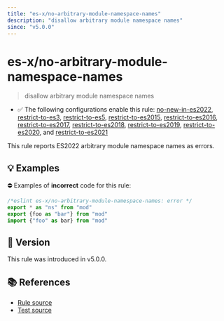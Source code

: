 ```yaml
---
title: "es-x/no-arbitrary-module-namespace-names"
description: "disallow arbitrary module namespace names"
since: "v5.0.0"
---
```


# es-x/no-arbitrary-module-namespace-names
> disallow arbitrary module namespace names

- ✅ The following configurations enable this rule: [no-new-in-es2022], [restrict-to-es3], [restrict-to-es5], [restrict-to-es2015], [restrict-to-es2016], [restrict-to-es2017], [restrict-to-es2018], [restrict-to-es2019], [restrict-to-es2020], and [restrict-to-es2021]

This rule reports ES2022 arbitrary module namespace names as errors.

## 💡 Examples

⛔ Examples of **incorrect** code for this rule:

<eslint-playground type="bad">

```js
/*eslint es-x/no-arbitrary-module-namespace-names: error */
export * as "ns" from "mod"
export {foo as "bar"} from "mod"
import {"foo" as bar} from "mod"
```

</eslint-playground>

## 🚀 Version

This rule was introduced in v5.0.0.

## 📚 References

- [Rule source](https://github.com/eslint-community/eslint-plugin-es-x/blob/master/lib/rules/no-arbitrary-module-namespace-names.js)
- [Test source](https://github.com/eslint-community/eslint-plugin-es-x/blob/master/tests/lib/rules/no-arbitrary-module-namespace-names.js)

[no-new-in-es2022]: ../configs/index.md#no-new-in-es2022
[restrict-to-es3]: ../configs/index.md#restrict-to-es3
[restrict-to-es5]: ../configs/index.md#restrict-to-es5
[restrict-to-es2015]: ../configs/index.md#restrict-to-es2015
[restrict-to-es2016]: ../configs/index.md#restrict-to-es2016
[restrict-to-es2017]: ../configs/index.md#restrict-to-es2017
[restrict-to-es2018]: ../configs/index.md#restrict-to-es2018
[restrict-to-es2019]: ../configs/index.md#restrict-to-es2019
[restrict-to-es2020]: ../configs/index.md#restrict-to-es2020
[restrict-to-es2021]: ../configs/index.md#restrict-to-es2021
